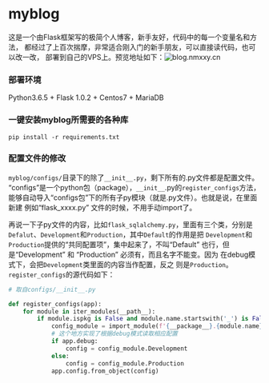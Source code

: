 # myblog
这是一个由Flask框架写的极简个人博客，新手友好，代码中的每一个变量名和方法，
都经过了上百次揣摩，非常适合刚入门的新手朋友，可以直接读代码，也可以改一改，
部署到自己的VPS上。预览地址如下：![blog.nmxxy.cn](http://blog.nmxxy.cn)



### 部署环境
Python3.6.5 + Flask 1.0.2 + Centos7 + MariaDB  


### 一键安装myblog所需要的各种库
```shell
pip install -r requirements.txt
```




### 配置文件的修改

`myblog/configs/`目录下的除了`__init__.py`，剩下所有的.py文件都是配置文件。
“configs”是一个python包（package），`__init__`.py的`register_configs`方法，
能够自动导入“configs包”下的所有子py模块（就是.py文件）。也就是说，在里面新建
例如“flask_xxxx.py” 文件的时候，不用手动import了。  

再说一下子py文件的内容，比如`flask_sqlalchemy.py`，里面有三个类，分别是
`Defalut`、`Development`和`Production`，其中`Default`的作用是把
`Development`和`Production`提供的“共同配置项”，集中起来了，不叫“Default”
也行，但是“Development” 和 “Production” 必须有，而且名字不能变。因为
在debug模式下，会把`Development`类里面的内容当作配置，反之
则是`Production`。`register_configs`的源代码如下：  
```python
# 取自configs/__init__.py

def register_configs(app):
    for module in iter_modules(__path__):
        if module.ispkg is False and module.name.startswith('_') is False:
            config_module = import_module(f'{__package__}.{module.name}')
			# 这个地方实现了根据debug模式读取相应配置
            if app.debug:
                config = config_module.Development
            else:
                config = config_module.Production
            app.config.from_object(config)

			
```